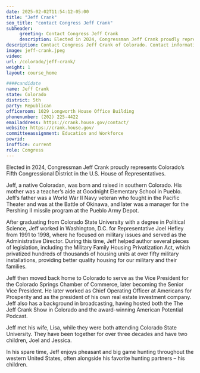 ```yaml
---
date: 2025-02-02T11:54:12-05:00
title: "Jeff Crank"
seo_title: "contact Congress Jeff Crank"
subheader:
     greeting: Contact Congress Jeff Crank
     description: Elected in 2024, Congressman Jeff Crank proudly represents Colorado’s Fifth Congressional District in the U.S. House of Representatives.
description: Contact Congress Jeff Crank of Colorado. Contact information for Jeff Crank includes email address, phone number, and mailing address.
image: jeff-crank.jpeg
video:
url: /colorado/jeff-crank/
weight: 1
layout: course_home

####candidate
name: Jeff Crank
state: Colorado
district: 5th
party: Republican
officeroom: 1029 Longworth House Office Building
phonenumber: (202) 225-4422
emailaddress: https://crank.house.gov/contact/
website: https://crank.house.gov/
committeeassignment: Education and Workforce
powrid: 
inoffice: current
role: Congress
---
```

Elected in 2024, Congressman Jeff Crank proudly represents Colorado’s Fifth Congressional District in the U.S. House of Representatives. 

Jeff, a native Coloradan, was born and raised in southern Colorado. His mother was a teacher’s aide at Goodnight Elementary School in Pueblo. Jeff’s father was a World War II Navy veteran who fought in the Pacific Theater and was at the Battle of Okinawa, and later was a manager for the Pershing II missile program at the Pueblo Army Depot.  

After graduating from Colorado State University with a degree in Political Science, Jeff worked in Washington, D.C. for Representative Joel Hefley from 1991 to 1998, where he focused on military issues and served as the Administrative Director. During this time, Jeff helped author several pieces of legislation, including the Military Family Housing Privatization Act, which privatized hundreds of thousands of housing units at over fifty military installations, providing better quality housing for our military and their families.  

Jeff then moved back home to Colorado to serve as the Vice President for the Colorado Springs Chamber of Commerce, later becoming the Senior Vice President. He later worked as Chief Operating Officer at Americans for Prosperity and as the president of his own real estate investment company. Jeff also has a background in broadcasting, having hosted both the The Jeff Crank Show in Colorado and the award-winning American Potential Podcast.  

Jeff met his wife, Lisa, while they were both attending Colorado State University. They have been together for over three decades and have two children, Joel and Jessica.

In his spare time, Jeff enjoys pheasant and big game hunting throughout the western United States, often alongside his favorite hunting partners – his children. 

